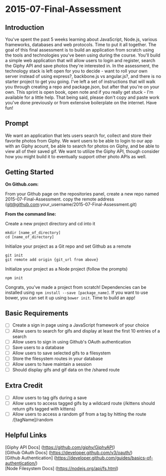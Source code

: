 # 2015-07-Final-Assessment

## Introduction

You've spent the past 5 weeks learning about JavaScript, Node.js, various frameworks, databases and web protocols. Time to put it all together. The goal of this final assessment is to build an application from scratch using the tools and technologies you've been using during the course. You'll build a simple web application that will allow users to login and register, search the Giphy API and save photos they're interested in. In the assessment, the technology stack is left open for you to decide - want to roll your own server instead of using express?, backbone.js vs angular.js?, and there is no starter project to get you going. I've left a set of instructions that will walk you through creating a repo and package.json, but after that you're on your own. This sprint is open book, open note and if you really get stuck - I'm available for a little help. That being said, please don't copy and paste work you've done previously or from extensive boilerplate on the internet. Have fun!

## Prompt

We want an application that lets users search for, collect and store their favorite photos from Giphy. We want users to be able to login to our app with an Giphy acount, be able to search for photos on Giphy, and be able to view all of their saved gif. We want to utilize the Giphy API, though consider how you might build it to eventually support other photo APIs as well.

## Getting Started

**On Github.com:**
  
  From your Github page on the repositories panel, create a new repo named 2015-07-Final-Assessment.
  copy the remote address (git@github.com:your_username/2015-07-Final-Assessment.git)

**From the command line:**

  Create a new project directory and cd into it
  ```
  mkdir [name_of_directory]
  cd [name_of_directory]
  ```
  
  Initialize your project as a Git repo and set Github as a remote
  ```
  git init
  git remote add origin {git_url from above}
  ```
  
  Initialize your project as a Node project (follow the prompts)
  ```
  npm init
  ```
  
Congrats, you've made a project from scratch! Dependencies can be installed using ```npm install --save [package_name]```. If you want to use bower, you can set it up using ```bower init```. Time to build an app!

## Basic Requirements

  - [ ] Create a sign in page using a JavaScript framework of your choice
  - [ ] Allow users to search for gifs and display at least the first 10 entries of a search
  - [ ] Allow users to sign in using Github's OAuth authentication
  - [ ] Save users to a database
  - [ ] Allow users to save selected gifs to a filesystem
  - [ ] Store the filesystem routes in your database
  - [ ] Allow users to have maintain a session
  - [ ] Should display gifs and gif data on the /shared route
  
## Extra Credit

- [ ] Allow users to tag gifs during a save
- [ ] Allow users to access tagged gifs by a wildcard route (/kittens should return gifs tagged with kittens)
- [ ] Allow users to access a random gif from a tag by hitting the route /[tagName]/random

## Helpful Links

[Giphy API Docs] (https://github.com/giphy/GiphyAPI)  
[Github OAuth Docs] (https://developer.github.com/v3/oauth/)  
[Github Authentication] (https://developer.github.com/guides/basics-of-authentication/)  
[Node Filesystem Docs] (https://nodejs.org/api/fs.html)  

